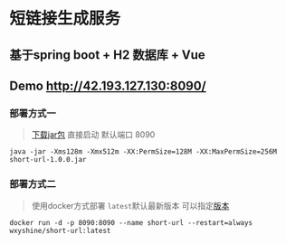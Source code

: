 # 短链接生成服务

## 基于spring boot + H2 数据库 + Vue

## Demo http://42.193.127.130:8090/

### 部署方式一

> <a href="https://github.com/wxyShine/short-url/releases" target="_blank">下载jar包</a> 直接启动 默认端口 8090

```shell
java -jar -Xms128m -Xmx512m -XX:PermSize=128M -XX:MaxPermSize=256M  short-url-1.0.0.jar

```



### 部署方式二

> 使用docker方式部署 `latest`默认最新版本 可以指定<a href="https://hub.docker.com/r/wxyshine/short-url/tags" target="_blank">版本</a>

```shell
docker run -d -p 8090:8090 --name short-url --restart=always wxyshine/short-url:latest
```